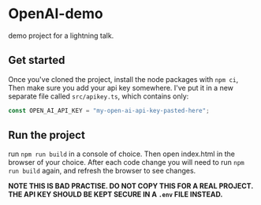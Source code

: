 # OpenAI-demo

demo project for a lightning talk.

## Get started

Once you've cloned the project, install the node packages with `npm ci`, Then make sure you add your api key somewhere. I've put it in a new separate file called `src/apikey.ts`, which contains only:

```typescript
const OPEN_AI_API_KEY = "my-open-ai-api-key-pasted-here";
```

## Run the project

run `npm run build` in a console of choice. Then open index.html in the browser of your choice. After each code change you will need to run `npm run build` again, and refresh the browser to see changes.

**NOTE THIS IS BAD PRACTISE. DO NOT COPY THIS FOR A REAL PROJECT. THE API KEY SHOULD BE KEPT SECURE IN A `.env` FILE INSTEAD.**

